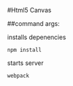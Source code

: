 #Html5 Canvas

##command args:

installs depenencies
```
npm install 
``` 

starts server
```
webpack   
```    
